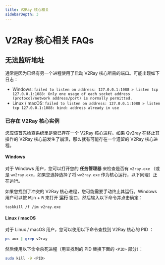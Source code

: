 ```yaml
---
title: V2Ray 核心相关
sidebarDepth: 3
---
```


# V2Ray 核心相关 FAQs

## 无法监听地址

通常是因为已经有另一个进程使用了启动 V2Ray 核心所需的端口。可能出现如下日志：

* Windows: `failed to listen on address: 127.0.0.1:1088 > listen tcp 127.0.0.1:1088: Only one usage of each socket address (protocol/network address/port) is normally permitted.`
* Linux / macOS: `failed to listen on address: 127.0.0.1:1088 > listen tcp 127.0.0.1:1088: bind: address already in use`

### 已存在 V2Ray 核心实例

您应该首先检查系统里是否已存在一个 V2Ray 核心进程。如果 Qv2ray 在终止其操作的 V2Ray 核心前发生了崩溃，那么就有可能存在一个遗留的 V2Ray 核心进程。

#### Windows

对于 Windows 用户，您可以打开您的 **任务管理器** 来检查是否有  `v2ray.exe` （或是 `wv2ray.exe`，如果您选择选择了将 `wv2ray.exe` 作为核心运行，以下同理）正在运行。

如果您找到了冲突的 V2Ray 核心进程，您可能需要手动终止其运行。Windows 用户可以按 <kbd>Win</kbd> + <kbd>R</kbd> 来打开 **运行** 窗口，然后输入以下命令并点击确定：
```batch
taskkill /f /im v2ray.exe
```

#### Linux / macOS

对于 Linux / macOS 用户，您可以使用以下命令查找到 V2Ray 核心的 PID ：
```bash
ps aux | grep v2ray
```

然后使用以下命令杀死进程（用查找到的 PID 替换下面的 `<PID>` 部分）：
```bash
sudo kill -9 <PID>
```
